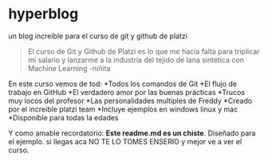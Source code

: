 # hyperblog
un blog increible para el curso de git y github de platzi
> El curso de Git y Github de Platzi es lo que me hacia falta para triplicar mi salario y lanzarme a la industria del tejido de lana sintetica con Machine Learning 
> -niñita

En este curso vemos de tod:
*Todos los comandos de Git
*El flujo de trabajo en  GitHub
*El verdadero amor por las buenas prácticas
*Trucos muy locos del profesor
*Las personalidades multiples de Freddy
*Creado por el increible platzi team
*Incluye ejemplos en windows linux y mac
*Disponible para todas la edades 

Y como amable recordatorio: **Este readme.md es un chiste**. Diseñado para el ejemplo. si llegas  aca NO TE LO TOMES ENSERIO y mejor ve a ver el curso.